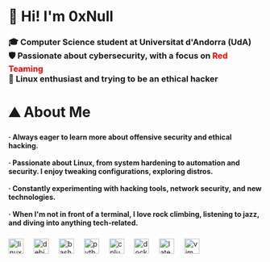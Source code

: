 <h1 align="left">👋 Hi! I'm 0xNull</h1>

###

<h3 align="left">🎓 Computer Science student at Universitat d'Andorra (UdA)<br>🛡️ Passionate about cybersecurity, with a focus on <span style="color: red;">Red Teaming</span><br>🐧 Linux enthusiast and trying to be an ethical hacker</h3>

###

<h1 align="left">⛰️ About Me</h1>

###

<h4 align="left">· Always eager to learn more about offensive security and ethical hacking.<br><br>· Passionate about Linux, from system hardening to automation and security. I enjoy tweaking configurations, exploring distros.<br><br>· Constantly experimenting with hacking tools, network security, and new technologies.<br><br>· When I'm not in front of a terminal, I love rock climbing, listening to jazz, and diving into anything tech-related.</h4>

###

<div align="left">
  <img src="https://cdn.jsdelivr.net/gh/devicons/devicon/icons/linux/linux-original.svg" height="30" alt="linux logo"  />
  <img width="12" />
  <img src="https://cdn.jsdelivr.net/gh/devicons/devicon/icons/debian/debian-original.svg" height="30" alt="debian logo"  />
  <img width="12" />
  <img src="https://cdn.jsdelivr.net/gh/devicons/devicon/icons/bash/bash-original.svg" height="30" alt="bash logo"  />
  <img width="12" />
  <img src="https://cdn.jsdelivr.net/gh/devicons/devicon/icons/python/python-original.svg" height="30" alt="python logo"  />
  <img width="12" />
  <img src="https://cdn.jsdelivr.net/gh/devicons/devicon/icons/cplusplus/cplusplus-original.svg" height="30" alt="cplusplus logo"  />
  <img width="12" />
  <img src="https://cdn.jsdelivr.net/gh/devicons/devicon/icons/docker/docker-original.svg" height="30" alt="docker logo"  />
  <img width="12" />
  <img src="https://cdn.jsdelivr.net/gh/devicons/devicon/icons/latex/latex-original.svg" height="30" alt="latex logo"  />
  <img width="12" />
  <img src="https://cdn.jsdelivr.net/gh/devicons/devicon/icons/vim/vim-original.svg" height="30" alt="vim logo"  />
  <img width="12" />
</div>

